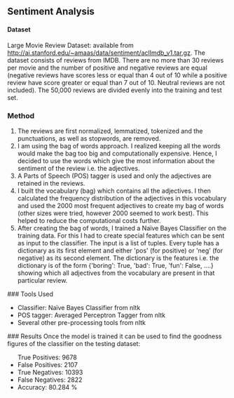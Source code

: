 ## Sentiment Analysis

#### Dataset
Large Movie Review Dataset: available from http://ai.stanford.edu/~amaas/data/sentiment/aclImdb_v1.tar.gz. The dataset consists of reviews from IMDB. There are no more than 30 reviews per movie and the number of positive and negative reviews are equal (negative reviews have scores less or equal than 4 out of 10 while a positive review have score greater or equal than 7 out of 10. Neutral reviews are not included). The 50,000 reviews are divided evenly into the training and test set.

### Method
<ol>
<li>The reviews are first normalized, lemmatized, tokenized and the punctuations, as well as stopwords, are removed.
<li>I am using the bag of words approach. I realized keeping all the words would make the bag too big and computationally expensive. Hence, I decided to use the words which give the most information about the sentiment of the review i.e. the adjectives.
<li>A Parts of Speech (POS) tagger is used and only the adjectives are retained in the reviews.
<li>I built the vocabulary (bag) which contains all the adjectives. I then calculated the frequency distribution of the adjectives in this vocabulary and used the 2000 most frequent adjectives to create my bag of words (other sizes were tried, however 2000 seemed to work best). This helped to reduce the computational costs further.
<li>After creating the bag of words, I trained a Naïve Bayes Classifier on the training data. For this I had to create special features which can be sent as input to the classifier. The input is a list of tuples. Every tuple has a dictionary as its first element and either 'pos' (for positive) or 'neg' (for negative) as its second element. The dictionary is the features i.e. the dictionary is of the form {'boring': True, 'bad': True, 'fun': False, ....} showing which all adjectives from the vocabulary are present in that particular review.
</ol>
### Tools Used
<ul>
<li>Classifier: Naïve Bayes Classifier from nltk
<li>POS tagger: Averaged Perceptron Tagger from nltk
<li>Several other pre-processing tools from nltk
</ul>
### Results
Once the model is trained it can be used to find the goodness figures of the classifier on the testing dataset: 
<ul>
True Positives: 9678
<li>False Positives: 2107 
<li>True Negatives: 10393 
<li>False Negatives: 2822 
<li>Accuracy: 80.284 %
</ul>
